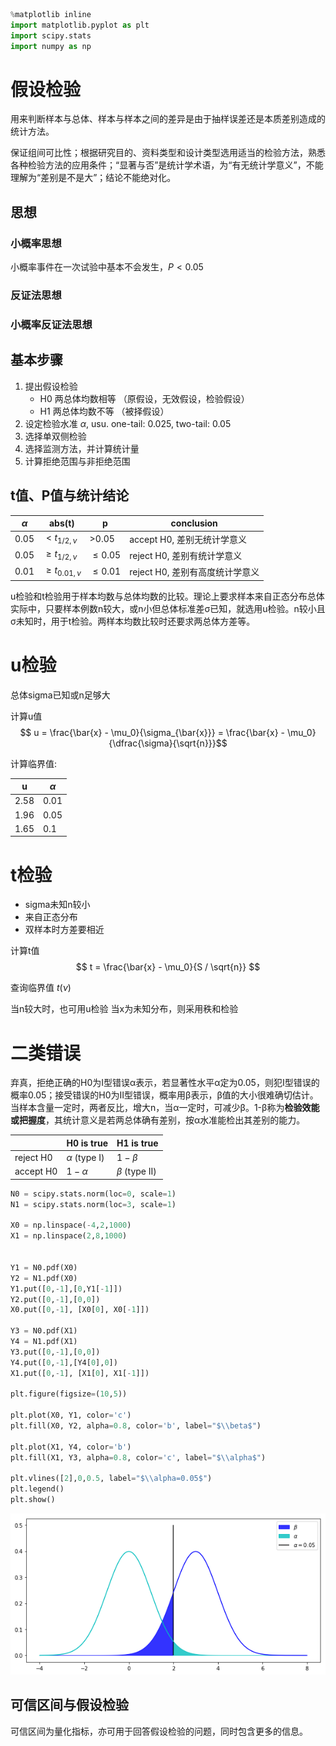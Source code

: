 

```python
%matplotlib inline
import matplotlib.pyplot as plt
import scipy.stats
import numpy as np
```

# 假设检验

用来判断样本与总体、样本与样本之间的差异是由于抽样误差还是本质差别造成的统计方法。

保证组间可比性；根据研究目的、资料类型和设计类型选用适当的检验方法，熟悉各种检验方法的应用条件；“显著与否”是统计学术语，为“有无统计学意义”，不能理解为“差别是不是大”；结论不能绝对化。

## 思想
### 小概率思想
小概率事件在一次试验中基本不会发生，$P < 0.05$

### 反证法思想


### 小概率反证法思想

## 基本步骤
1. 提出假设检验 
    - H0 两总体均数相等 （原假设，无效假设，检验假设）
    - H1 两总体均数不等 （被择假设）
2. 设定检验水准 $\alpha$, usu. one-tail: 0.025, two-tail: 0.05
3. 选择单双侧检验
4. 选择监测方法，并计算统计量
5. 计算拒绝范围与非拒绝范围

## t值、P值与统计结论

|$\alpha$|abs(t)|p|conclusion|
|--------|------|-|----------|
|0.05    |$< t_{1/2, \nu}$|>0.05|accept H0, 差别无统计学意义|
|0.05    |$\ge t_{1/2, \nu}$|$\le 0.05$|reject H0, 差别有统计学意义|
|0.01    |$\ge t_{0.01, \nu}$|$\le 0.01$|reject H0, 差别有高度统计学意义|


u检验和t检验用于样本均数与总体均数的比较。理论上要求样本来自正态分布总体实际中，只要样本例数n较大，或n小但总体标准差σ已知，就选用u检验。n较小且σ未知时，用于t检验。两样本均数比较时还要求两总体方差等。

# u检验
总体sigma已知或n足够大

计算u值
$$ u = \frac{\bar{x} - \mu_0}{\sigma_{\bar{x}}} = \frac{\bar{x} - \mu_0}{\dfrac{\sigma}{\sqrt{n}}}$$

计算临界值:

|u|$\alpha$|
|-|--------|
|2.58| 0.01|
|1.96| 0.05|
|1.65| 0.1 |

# t检验
- sigma未知n较小
- 来自正态分布
- 双样本时方差要相近

计算t值
$$ t = \frac{\bar{x} - \mu_0}{S / \sqrt{n}} $$

查询临界值 $t(\nu)$

当n较大时，也可用u检验
当x为未知分布，则采用秩和检验

# 二类错误

弃真，拒绝正确的H0为Ⅰ型错误α表示，若显著性水平α定为0.05，则犯Ⅰ型错误的概率0.05；接受错误的H0为Ⅱ型错误，概率用β表示，β值的大小很难确切估计。当样本含量一定时，两者反比，增大n，当α一定时，可减少β。1-β称为**检验效能或把握度**，其统计意义是若两总体确有差别，按α水准能检出其差别的能力。

|| H0 is true | H1 is true|
|-|------------|-----------|
|reject H0|$\alpha$ (type I) | $1-\beta$ |
|accept H0|$1 - \alpha$|$\beta$ (type II)|


```python
N0 = scipy.stats.norm(loc=0, scale=1)
N1 = scipy.stats.norm(loc=3, scale=1)

X0 = np.linspace(-4,2,1000)
X1 = np.linspace(2,8,1000)


Y1 = N0.pdf(X0)
Y2 = N1.pdf(X0)
Y1.put([0,-1],[0,Y1[-1]])
Y2.put([0,-1],[0,0])
X0.put([0,-1], [X0[0], X0[-1]])

Y3 = N0.pdf(X1)
Y4 = N1.pdf(X1)
Y3.put([0,-1],[0,0])
Y4.put([0,-1],[Y4[0],0])
X1.put([0,-1], [X1[0], X1[-1]])

plt.figure(figsize=(10,5))

plt.plot(X0, Y1, color='c')
plt.fill(X0, Y2, alpha=0.8, color='b', label="$\\beta$")

plt.plot(X1, Y4, color='b')
plt.fill(X1, Y3, alpha=0.8, color='c', label="$\\alpha$")

plt.vlines([2],0,0.5, label="$\\alpha=0.05$")
plt.legend()
plt.show()
```


![png](output_6_0.png)


## 可信区间与假设检验

可信区间为量化指标，亦可用于回答假设检验的问题，同时包含更多的信息。
